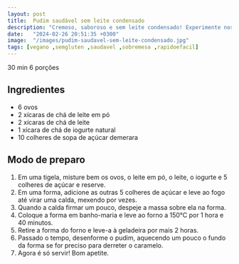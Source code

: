 ```yaml
---
layout: post
title:  Pudim saudável sem leite condensado
description: "Cremoso, saboroso e sem leite condensado! Experimente nosso pudim saudável e se delicie sem culpa."
date:   "2024-02-26 20:51:35 +0300"
image:  "/images/pudim-saudavel-sem-leite-condensado.jpg"
tags: [vegano ,semgluten ,saudavel ,sobremesa ,rapidoefacil]
---
```


 30 min  6 porções

## Ingredientes

-   6 ovos    
-   2 xícaras de chá de leite em pó    
-   2 xícaras de chá de leite    
-   1 xícara de chá de iogurte natural    
-   10 colheres de sopa de açúcar demerara    

## Modo de preparo

1.  Em uma tigela, misture bem os ovos, o leite em pó, o leite, o iogurte e 5 colheres de açúcar e reserve.    
2.  Em uma forma, adicione as outras 5 colheres de açúcar e leve ao fogo até virar uma calda, mexendo por vezes.    
3.  Quando a calda firmar um pouco, despeje a massa sobre ela na forma.    
4.  Coloque a forma em banho-maria e leve ao forno a 150°C por 1 hora e 40 minutos.    
5.  Retire a forma do forno e leve-a à geladeira por mais 2 horas.    
6.  Passado o tempo, desenforme o pudim, aquecendo um pouco o fundo da forma se for preciso para derreter o caramelo.    
7.  Agora é só servir! Bom apetite.
